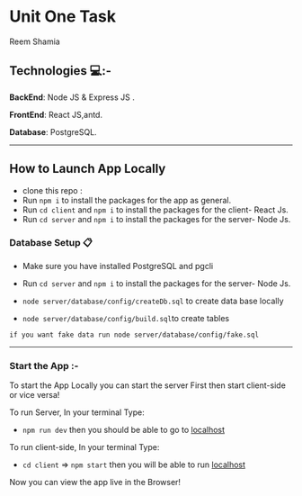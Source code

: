 # Unit One Task  

Reem Shamia 
## Technologies 💻:-
**BackEnd**: Node JS & Express JS .

**FrontEnd**: React JS,antd.

**Database**: PostgreSQL.

-----------
## How to Launch App Locally
 * clone this repo :
* Run `npm i` to install the packages for the app as general.
* Run `cd client` and `npm i` to install the packages for the client- React Js.
* Run `cd server` and `npm i` to install the packages for the server- Node Js.
### Database Setup 📋
* Make sure you have installed PostgreSQL and pgcli

* Run `cd server` and `npm i` to install the packages for the server- Node Js.
* `node server/database/config/createDb.sql` to create data base locally
* `node server/database/config/build.sql`to create tables 

``` if you want fake data run node server/database/config/fake.sql ```

------------------------------------------------
### Start the App :-
To start the App Locally you can start the server First then start client-side or vice versa!

To run Server, In your terminal Type:

* `npm run dev` then you should be able to go to [localhost](http://localhost:8080/) 

 To run client-side, In your terminal Type:
* `cd client` => `npm start` then you will be able to run [localhost](http://localhost:3000/) 

Now you can view the app live in the Browser!
